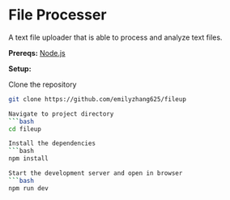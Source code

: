 # File Processer
A text file uploader that is able to process and analyze text files.

**Prereqs:**
[Node.js](https://nodejs.org/)

**Setup:**

Clone the repository
```bash
git clone https://github.com/emilyzhang625/fileup

Navigate to project directory
```bash
cd fileup

Install the dependencies
```bash
npm install

Start the development server and open in browser
```bash
npm run dev
